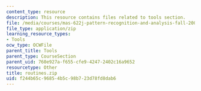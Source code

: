 ```yaml
---
content_type: resource
description: This resource contains files related to tools section.
file: /media/courses/mas-622j-pattern-recognition-and-analysis-fall-2006/f244b65c96854b5c98b723d78fd8dab6_routines.zip
file_type: application/zip
learning_resource_types:
- Tools
ocw_type: OCWFile
parent_title: Tools
parent_type: CourseSection
parent_uid: 760e927a-f655-cfe9-4247-2402c16a9652
resourcetype: Other
title: routines.zip
uid: f244b65c-9685-4b5c-98b7-23d78fd8dab6
---
```

